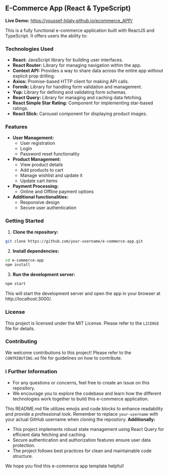 ## E-Commerce App (React & TypeScript)

**Live Demo:** https://youssef-hilaly.github.io/ecommerce_APP/

This is a fully functional e-commerce application built with ReactJS and TypeScript. It offers users the ability to:

###  Technologies Used

* **React:** JavaScript library for building user interfaces.
* **React Router:** Library for managing navigation within the app.
* **Context API:** Provides a way to share data across the entire app without explicit prop drilling.
* **Axios:** Promise-based HTTP client for making API calls.
* **Formik:** Library for handling form validation and management.
* **Yup:** Library for defining and validating form schemas.
* **React Query:** Library for managing and caching data fetching.
* **React Simple Star Rating:** Component for implementing star-based ratings.
* **React Slick:** Carousel component for displaying product images.

###  Features

* **User Management:**
    * User registration
    * Login
    * Password reset functionality
* **Product Management:**
    * View product details
    * Add products to cart
    * Manage wishlist and update it
    * Update cart items
* **Payment Processing:**
    * Online and Offline payment options
* **Additional functionalities:**
    * Responsive design
    * Secure user authentication

###  Getting Started

1. **Clone the repository:**

```bash
git clone https://github.com/your-username/e-commerce-app.git
```

2. **Install dependencies:**

```bash
cd e-commerce-app
npm install
```

3. **Run the development server:**

```bash
npm start
```

This will start the development server and open the app in your browser at http://localhost:3000/.

###  License

This project is licensed under the MIT License. Please refer to the `LICENSE` file for details.

###  Contributing

We welcome contributions to this project! Please refer to the `CONTRIBUTING.md` file for guidelines on how to contribute.

### ℹ️ Further Information

* For any questions or concerns, feel free to create an issue on this repository.
* We encourage you to explore the codebase and learn how the different technologies work together to build this e-commerce application.

This README.md file utilizes emojis and code blocks to enhance readability and provide a professional look. Remember to replace `your-username` with your actual GitHub username when cloning the repository.
**Additionally:**

* This project implements robust state management using React Query for efficient data fetching and caching.
* Secure authentication and authorization features ensure user data protection.
* The project follows best practices for clean and maintainable code structure.

We hope you find this e-commerce app template helpful!
